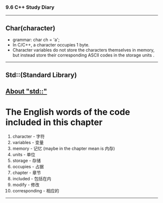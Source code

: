 ### 9.6  C++ Study Diary

---

## Char(character)
 - grammar: char ch =  'a';
 - In C/C++, a character occupies 1 byte.
 - Character variables do not store the characters themselves in memory, but instead store their corresponding ASCII codes in the storage units .
  
 ---
## Std::(Standard Library)

[About "std::"](about_std.md)
 ---

  # The English words of the code included in this chapter
  1.  character -   字符
  2.  variables  -   变量
  3.  memory   -   记忆 (maybe in the chapter mean is 内存)
  4.  units          -    单位
  5.  storage     -    存储
  6. occupies   -    占据
  7. chapter     -     章节
  8. included   -    包括在内
  9. modify       -    修改
  10.  corresponding - 相应的

---  

